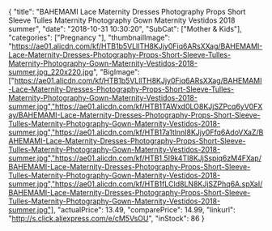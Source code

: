 {
	"title": "BAHEMAMI Lace Maternity Dresses Photography Props Short Sleeve Tulles Maternity Photography Gown Maternity Vestidos 2018 summer",
	"date": "2018-10-31 10:30:20",
	"SubCat": ["Mother & Kids"],
	"categories": ["Pregnancy "],
	"thumbnailImage": "https://ae01.alicdn.com/kf/HTB1b5VLllTH8KJjy0Fiq6ARsXXag/BAHEMAMI-Lace-Maternity-Dresses-Photography-Props-Short-Sleeve-Tulles-Maternity-Photography-Gown-Maternity-Vestidos-2018-summer.jpg_220x220.jpg",
	"BigImage": ["https://ae01.alicdn.com/kf/HTB1b5VLllTH8KJjy0Fiq6ARsXXag/BAHEMAMI-Lace-Maternity-Dresses-Photography-Props-Short-Sleeve-Tulles-Maternity-Photography-Gown-Maternity-Vestidos-2018-summer.jpg","https://ae01.alicdn.com/kf/HTB1TAWxd0LO8KJjSZPcq6yV0FXay/BAHEMAMI-Lace-Maternity-Dresses-Photography-Props-Short-Sleeve-Tulles-Maternity-Photography-Gown-Maternity-Vestidos-2018-summer.jpg","https://ae01.alicdn.com/kf/HTB17a1tlnnI8KJjy0Ffq6AdoVXaZ/BAHEMAMI-Lace-Maternity-Dresses-Photography-Props-Short-Sleeve-Tulles-Maternity-Photography-Gown-Maternity-Vestidos-2018-summer.jpg","https://ae01.alicdn.com/kf/HTB1.5I9k4TI8KJjSspiq6zM4FXap/BAHEMAMI-Lace-Maternity-Dresses-Photography-Props-Short-Sleeve-Tulles-Maternity-Photography-Gown-Maternity-Vestidos-2018-summer.jpg","https://ae01.alicdn.com/kf/HTB1fLCId8LN8KJjSZPhq6A.spXaI/BAHEMAMI-Lace-Maternity-Dresses-Photography-Props-Short-Sleeve-Tulles-Maternity-Photography-Gown-Maternity-Vestidos-2018-summer.jpg"],
	"actualPrice": 13.49,
	"comparePrice": 14.99,
	"linkurl": "http://s.click.aliexpress.com/e/cM5VsOU",
	"inStock": 86
}
